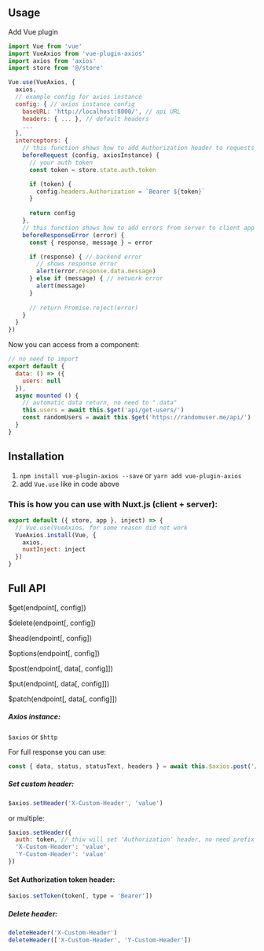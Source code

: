 ## Usage
Add Vue plugin
```js
import Vue from 'vue'
import VueAxios from 'vue-plugin-axios'
import axios from 'axios'
import store from '@/store'

Vue.use(VueAxios, {
  axios, 
  // example config for axios instance
  config: { // axios instance config
    baseURL: 'http://localhost:8000/', // api URL
    headers: { ... }, // default headers
    ...
  },
  interceptors: {
    // this function shows how to add Authorization header to requests
    beforeRequest (config, axiosInstance) {
      // your auth token
      const token = store.state.auth.token

      if (token) {
        config.headers.Authorization = `Bearer ${token}`
      }
      
      return config
    },
    // this function shows how to add errors from server to client app
    beforeResponseError (error) {
      const { response, message } = error

      if (response) { // backend error
        // shows response error
        alert(error.response.data.message)
      } else if (message) { // network error
        alert(message)
      }
      
      // return Promise.reject(error)
    }
  }
})
```
Now you can access from a component: 

```js
// no need to import
export default {
  data: () => ({
    users: null
  }),
  async mounted () {
    // automatic data return, no need to ".data"
    this.users = await this.$get('api/get-users/')
    const randomUsers = await this.$get('https://randomuser.me/api/')
  }
}
```

## Installation

1. `npm install vue-plugin-axios --save` or `yarn add vue-plugin-axios`
2. add `Vue.use` like in code above


### This is how you can use with Nuxt.js (client + server):

```js
export default ({ store, app }, inject) => {
  // Vue.use(VueAxios, for some reason did not work
  VueAxios.install(Vue, {
    axios,
    nuxtInject: inject
  })
}
```

## Full API
$get(endpoint[, config])

$delete(endpoint[, config])

$head(endpoint[, config])

$options(endpoint[, config])

$post(endpoint[, data[, config]])

$put(endpoint[, data[, config]])

$patch(endpoint[, data[, config]])

##### Axios instance:
`$axios` or `$http`

For full response you can use:
```js 
const { data, status, statusText, headers } = await this.$axios.post('/api/get-users')
```

##### Set custom header:
```js
$axios.setHeader('X-Custom-Header', 'value')
```
or multiple:
```js
$axios.setHeader({
  auth: token, // thiw will set 'Authorization' header, no need prefix 'Bearer '
  'X-Custom-Header': 'value',
  'Y-Custom-Header': 'value'
})
```

#### Set Authorization token header:
```js 
$axios.setToken(token[, type = 'Bearer'])
```

##### Delete header: 
```js
deleteHeader('X-Custom-Header')
deleteHeader(['X-Custom-Header', 'Y-Custom-Header'])
```

